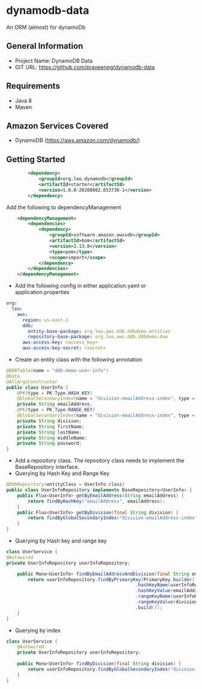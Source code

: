 # dynamodb-data
An ORM (almost) for dynamoDb

## General Information
- Project Name: DynamoDB Data
- GIT URL: <https://github.com/praveenpg/dynamodb-data>
## Requirements
- Java 8
- Maven

## Amazon Services Covered
- DynamoDB (https://aws.amazon.com/dynamodb/)

## Getting Started
```xml
        <dependency>
            <groupId>org.leo.dynamodb</groupId>
            <artifactId>starter</artifactId>
            <version>1.0.0-20200802.053730-1</version>
        </dependency>
```
Add the following to dependencyManagement
```xml
    <dependencyManagement>
        <dependencies>
            <dependency>
                <groupId>software.amazon.awssdk</groupId>
                <artifactId>bom</artifactId>
                <version>2.13.8</version>
                <type>pom</type>
                <scope>import</scope>
            </dependency>
        </dependencies>
    </dependencyManagement>
```

- Add the following config in either application.yaml or application.properties
```yaml
org:
  leo:
    aws:
      region: us-east-1
      ddb:
        entity-base-package: org.leo.aws.ddb.ddbdemo.entities
        repository-base-package: org.leo.aws.ddb.ddbdemo.dao
      aws-access-key: <access_key>
      aws-access-key-secret: <secret>
```
- Create an entity class with the following annotation
```java
@DDBTable(name = "ddb-demo-user-info")
@Data
@AllArgsConstructor
public class UserInfo {
    @PK(type = PK.Type.HASH_KEY)
    @GlobalSecondaryIndex(name = "division-emailAddress-index", type = PK.Type.RANGE_KEY, projectionType = GlobalSecondaryIndex.ProjectionType.KEYS_ONLY)
    private String emailAddress;
    @PK(type = PK.Type.RANGE_KEY)
    @GlobalSecondaryIndex(name = "division-emailAddress-index", type = PK.Type.HASH_KEY, projectionType = GlobalSecondaryIndex.ProjectionType.KEYS_ONLY)
    private String division;
    private String firstName;
    private String lastName;
    private String middleName;
    private String password;
}
```
- Add a repository class. The repository class needs to implement the BaseRepository interface.
- Querying by Hash Key and Range Key
```java
@DdbRepository(entityClass = UserInfo.class)
public class UserInfoRepository implements BaseRepository<UserInfo> {
    public Flux<UserInfo> getByEmailAddress(String emailAddress) {
        return findByHashKey("emailAddress", emailAddress);
    }
    public Flux<UserInfo> getByDivision(final String division) {
        return findByGlobalSecondaryIndex("division-emailAddress-index", division);
    }
}
```
- Querying by Hash key and range key
```java
class UserService {
@Autowired
private UserInfoRepository userInfoRepository;

    public Mono<UserInfo> findByEmailAddressAndDivision(final String emailAddress, final String division) {
        return userInfoRepository.findByPrimaryKey(PrimaryKey.builder()
                                                .hashKeyName(userInfoRepository.getHashKeyName())
                                                .hashKeyValue(emailAddress)
                                                .rangeKeyName(userInfoRepository.getRangeKeyName())
                                                .rangeKeyValue(division)
                                                .build());
    }
}
```
- Querying by index
```java
class UserService {
    @Autowired
    private UserInfoRepository userInfoRepository;
    
    public Mono<UserInfo> findByDivision(final String division) {
        return userInfoRepository.findByGlobalSecondaryIndex("division-emailAddress-index", division);
    }
}
```